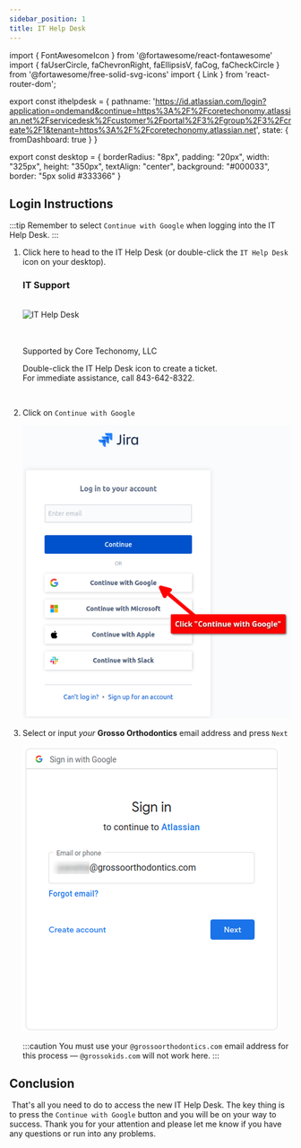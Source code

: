 ```yaml
---
sidebar_position: 1
title: IT Help Desk
---
```


import { FontAwesomeIcon } from '@fortawesome/react-fontawesome'
import { faUserCircle, faChevronRight, faEllipsisV, faCog, faCheckCircle } from '@fortawesome/free-solid-svg-icons'
import { Link } from 'react-router-dom';

export const ithelpdesk = {
  pathname: 'https://id.atlassian.com/login?application=ondemand&continue=https%3A%2F%2Fcoretechonomy.atlassian.net%2Fservicedesk%2Fcustomer%2Fportal%2F3%2Fgroup%2F3%2Fcreate%2F1&tenant=https%3A%2F%2Fcoretechonomy.atlassian.net',
  state: { fromDashboard: true }
}

export const desktop = {
    borderRadius: "8px",
    padding: "20px",
    width: "325px",
    height: "350px",
    textAlign: "center",
    background: "#000033",
    border: "5px solid #333366"
}

## Login Instructions

:::tip
Remember to select `Continue with Google` when logging into the IT Help Desk.
:::

1. Click <Link to={ithelpdesk} target="_blank">here</Link> to head to the <Link to={ithelpdesk} target="_blank">IT Help Desk</Link> (or double-click the `IT Help Desk` icon on your desktop).

    <div style={desktop}>
        <h3 style={{color: "white"}}>IT Support</h3><br />
        <Link to={ithelpdesk} target="_blank"><img src={require('./assets/help-desk-shortcut.png').default}  alt="IT Help Desk"/></Link>
        <br /><br /><br />
        <p style={{color: "white", fontSize: ".95em"}}>Supported by Core Techonomy, LLC</p>
        <p style={{color: "white", fontSize: ".71em"}}>Double-click the IT Help Desk icon to create a ticket.<br />For immediate assistance, call 843-642-8322.</p>
    </div>

<br />

2. Click on `Continue with Google`

    ![Google Sign-in](./assets/google-sign-in.png)

3. Select or input *your* **Grosso Orthodontics** email address and press `Next`

    ![Sign-in](./assets/sign-in.png)

    :::caution
    You must use your `@grossoorthodontics.com` email address for this process — `@grossokids.com` will not work here.
    :::

## Conclusion

<FontAwesomeIcon icon={faCheckCircle} color="green" />&nbsp;That's all you need to do to access the new IT Help Desk. The key thing is to press the <code>Continue with Google</code> button and you will be on your way to success. Thank you for your attention and please let me know if you have any questions or run into any problems.